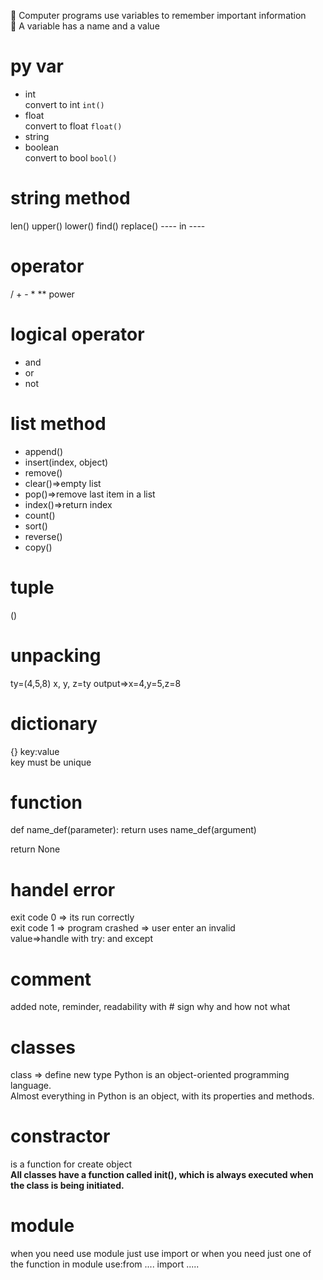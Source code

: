 🌟 Computer programs use variables to remember important information
<br>
🌟 A variable has a name and a value

# py var
- int <br> convert to int `int()`
- float <br>convert to float `float()`
- string 
- boolean  <br>convert to bool `bool()`

# string method
len()
upper()
lower()
find()
replace()
---- in ----

# operator
/ + - *
** power

# logical operator
* and
* or
* not

# list method
- append()
- insert(index, object)
- remove()
- clear()=>empty list
- pop()=>remove last item in a list
- index()=>return index
- count()
- sort()
- reverse()
- copy()

# tuple
()
# unpacking
ty=(4,5,8)
x, y, z=ty
output=>x=4,y=5,z=8
# dictionary
{}
key:value<br>
key must be unique
# function
def name_def(parameter): 
    return uses
name_def(argument) 

return None
# handel error
exit code 0 => its run correctly<br>
exit code 1 => program crashed => user enter an invalid<br> value=>handle with try: and except

# comment
added note, reminder, readability
with # sign
why and how not what
# classes
class => define new type
Python is an object-oriented programming language.
<br>
Almost everything in Python is an object, with its properties and methods.
# constractor
is a function for create object<br>
**All classes have a function called __init__(), which is always executed when the class is being initiated.**
# module
when you need use module 
just use import or when you need just one of the function in module use:from .... import .....

